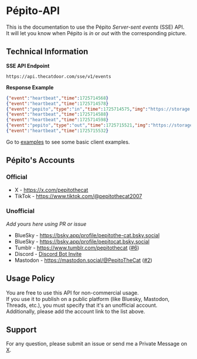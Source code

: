# Pépito-API

This is the documentation to use the Pépito *Server-sent events* (SSE) API.  
It will let you know when Pépito is *in* or *out* with the corresponding picture.

## Technical Information

**SSE API Endpoint**

````
https://api.thecatdoor.com/sse/v1/events
````

**Response Example**
```json
{"event":"heartbeat","time":1725714568}
{"event":"heartbeat","time":1725714578}
{"event":"pepito","type":"in","time":1725714575,"img":"https://storage.thecatdoor.com/assets/1725714575-in-799154526.jpg"}
{"event":"heartbeat","time":1725714588}
{"event":"heartbeat","time":1725714598}
{"event":"pepito","type":"out","time":1725715521,"img":"https://storage.thecatdoor.com/assets/1725715521-in-722148161.jpg"}
{"event":"heartbeat","time":1725715532}
```

Go to [examples](./examples) to see some basic client examples.

## Pépito's Accounts

### Official

* X - https://x.com/pepitothecat
* TikTok - https://www.tiktok.com/@pepitothecat2007

### Unofficial

*Add yours here using PR or issue*
* BlueSky - https://bsky.app/profile/pepitothe-cat.bsky.social
* BlueSky - https://bsky.app/profile/pepitocat.bsky.social
* Tumblr - https://www.tumblr.com/pepitothecat ([#6](https://github.com/Clement87/Pepito-API/issues/6))
* Discord - [Discord Bot Invite](https://discord.com/oauth2/authorize?client_id=1282732564657737788&permissions=2147601408&integration_type=0&scope=bot)
* Mastodon - https://mastodon.social/@PepitoTheCat ([#2](https://github.com/Clement87/Pepito-API/issues/2))

## Usage Policy

You are free to use this API for non-commercial usage.  
If you use it to publish on a public platform (like Bluesky, Mastodon, Threads, etc.), you must specify that it's an unofficial account.  
Additionally, please add the account link to the list above.

## Support

For any question, please submit an issue or send me a Private Message on [X](https://x.com/pepitothecat).
